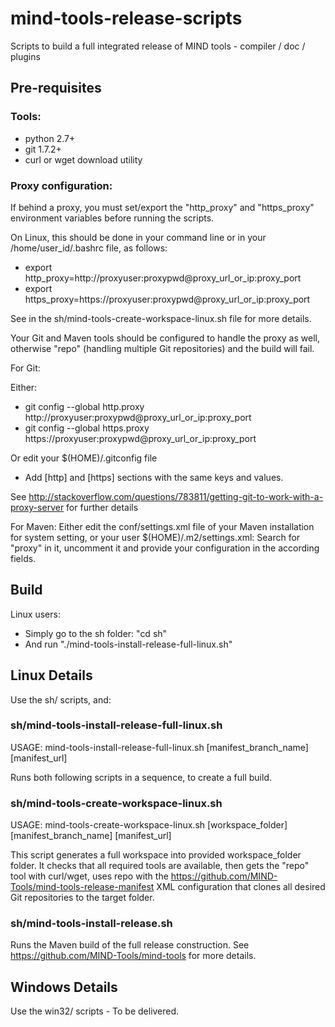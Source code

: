 # mind-tools-release-scripts
Scripts to build a full integrated release of MIND tools - compiler / doc / plugins

## Pre-requisites

### Tools:
* python 2.7+
* git 1.7.2+
* curl or wget download utility

### Proxy configuration:

If behind a proxy, you must set/export the "http_proxy" and "https_proxy" environment variables before running the scripts.

On Linux, this should be done in your command line or in your /home/user_id/.bashrc file, as follows:
* export http_proxy=http://proxyuser:proxypwd@proxy_url_or_ip:proxy_port
* export https_proxy=https://proxyuser:proxypwd@proxy_url_or_ip:proxy_port

See in the sh/mind-tools-create-workspace-linux.sh file for more details.

Your Git and Maven tools should be configured to handle the proxy as well, otherwise "repo" (handling multiple Git repositories) and the build will fail.

For Git:

Either:
* git config --global http.proxy http://proxyuser:proxypwd@proxy_url_or_ip:proxy_port
* git config --global https.proxy https://proxyuser:proxypwd@proxy_url_or_ip:proxy_port

Or edit your $(HOME)/.gitconfig file 
* Add [http] and [https] sections with the same keys and values.

See http://stackoverflow.com/questions/783811/getting-git-to-work-with-a-proxy-server for further details

For Maven:
Either edit the conf/settings.xml file of your Maven installation for system setting, or your user $(HOME)/.m2/settings.xml: Search for "proxy" in it, uncomment it and provide your configuration in the according fields.

## Build

Linux users:
* Simply go to the sh folder: "cd sh"
* And run "./mind-tools-install-release-full-linux.sh"

## Linux Details

Use the sh/ scripts, and:

### sh/mind-tools-install-release-full-linux.sh

USAGE: mind-tools-install-release-full-linux.sh [manifest_branch_name] [manifest_url]

Runs both following scripts in a sequence, to create a full build.

### sh/mind-tools-create-workspace-linux.sh

USAGE: mind-tools-create-workspace-linux.sh [workspace_folder] [manifest_branch_name] [manifest_url]

This script generates a full workspace into provided workspace_folder folder.
It checks that all required tools are available, then gets the "repo" tool with curl/wget, uses repo with the https://github.com/MIND-Tools/mind-tools-release-manifest XML configuration that clones all desired Git repositories to the target folder.

### sh/mind-tools-install-release.sh

Runs the Maven build of the full release construction.
See https://github.com/MIND-Tools/mind-tools for more details.

## Windows Details

Use the win32/ scripts - To be delivered.

